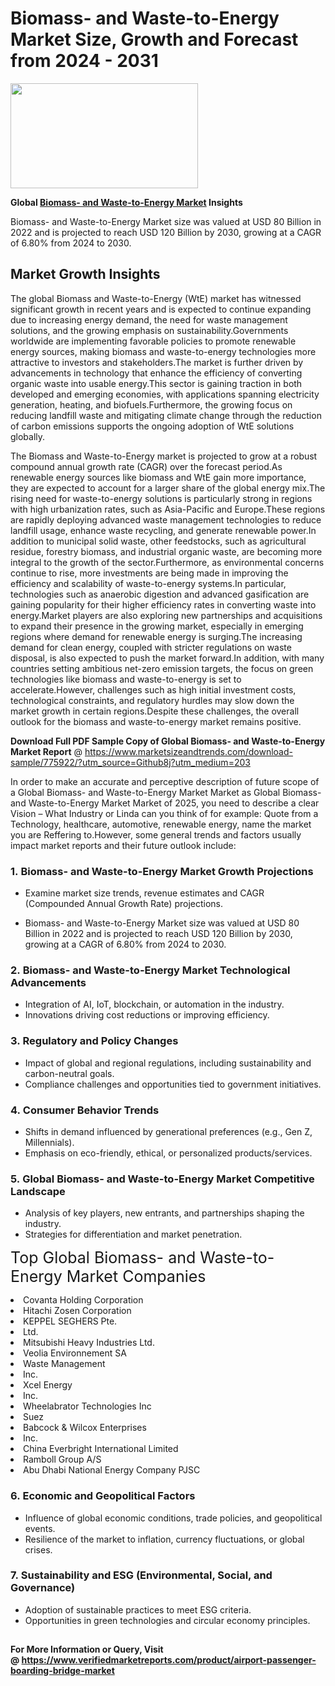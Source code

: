 <H1>Biomass- and Waste-to-Energy Market Size, Growth and Forecast from 2024 - 2031</H1><img class="aligncenter size-medium wp-image-584254" src="https://thirdeyenews.in/wp-content/uploads/2024/09/Global-Market-Research-300x168.jpeg" alt="" width="300" height="168" /><p><strong>Global&nbsp;<a href="https://www.marketsizeandtrends.com/download-sample/775922/?utm_source=Github8j?utm_medium=203">Biomass- and Waste-to-Energy Market</a> Insights</strong></p><p>Biomass- and Waste-to-Energy Market size was valued at USD 80 Billion in 2022 and is projected to reach USD 120 Billion by 2030, growing at a CAGR of 6.80% from 2024 to 2030.</p><p><h2>Market Growth Insights</h2> <p>The global Biomass and Waste-to-Energy (WtE) market has witnessed significant growth in recent years and is expected to continue expanding due to increasing energy demand, the need for waste management solutions, and the growing emphasis on sustainability.Governments worldwide are implementing favorable policies to promote renewable energy sources, making biomass and waste-to-energy technologies more attractive to investors and stakeholders.The market is further driven by advancements in technology that enhance the efficiency of converting organic waste into usable energy.This sector is gaining traction in both developed and emerging economies, with applications spanning electricity generation, heating, and biofuels.Furthermore, the growing focus on reducing landfill waste and mitigating climate change through the reduction of carbon emissions supports the ongoing adoption of WtE solutions globally.</p> <p>The Biomass and Waste-to-Energy market is projected to grow at a robust compound annual growth rate (CAGR) over the forecast period.As renewable energy sources like biomass and WtE gain more importance, they are expected to account for a larger share of the global energy mix.The rising need for waste-to-energy solutions is particularly strong in regions with high urbanization rates, such as Asia-Pacific and Europe.These regions are rapidly deploying advanced waste management technologies to reduce landfill usage, enhance waste recycling, and generate renewable power.In addition to municipal solid waste, other feedstocks, such as agricultural residue, forestry biomass, and industrial organic waste, are becoming more integral to the growth of the sector.Furthermore, as environmental concerns continue to rise, more investments are being made in improving the efficiency and scalability of waste-to-energy systems.In particular, technologies such as anaerobic digestion and advanced gasification are gaining popularity for their higher efficiency rates in converting waste into energy.Market players are also exploring new partnerships and acquisitions to expand their presence in the growing market, especially in emerging regions where demand for renewable energy is surging.The increasing demand for clean energy, coupled with stricter regulations on waste disposal, is also expected to push the market forward.In addition, with many countries setting ambitious net-zero emission targets, the focus on green technologies like biomass and waste-to-energy is set to accelerate.However, challenges such as high initial investment costs, technological constraints, and regulatory hurdles may slow down the market growth in certain regions.Despite these challenges, the overall outlook for the biomass and waste-to-energy market remains positive.<p><span class=""><strong>Download Full PDF Sample Copy of Global Biomass- and Waste-to-Energy Market Report</strong> @ <a href="https://www.marketsizeandtrends.com/download-sample/775922/?utm_source=Github8j?utm_medium=203" target="_blank">https://www.marketsizeandtrends.com/download-sample/775922/?utm_source=Github8j?utm_medium=203</a></span></p><p>In order to make an accurate and perceptive description of future scope of a Global&nbsp;Biomass- and Waste-to-Energy Market Market as Global&nbsp;Biomass- and Waste-to-Energy Market Market of 2025, you need to describe a clear Vision &ndash; What Industry or Linda can you think of for example: Quote from a Technology, healthcare, automotive, renewable energy, name the market you are Reffering to.However, some general trends and factors usually impact market reports and their future outlook include:</p><h3>1.&nbsp;<strong>Biomass- and Waste-to-Energy Market Growth Projections</strong></h3><ul><li>Examine market size trends, revenue estimates and CAGR (Compounded Annual Growth Rate) projections.</li><li><p>Biomass- and Waste-to-Energy Market size was valued at USD 80 Billion in 2022 and is projected to reach USD 120 Billion by 2030, growing at a CAGR of 6.80% from 2024 to 2030.</p></li></ul><h3>2.&nbsp;<strong>Biomass- and Waste-to-Energy Market Technological Advancements</strong></h3><ul><li>Integration of AI, IoT, blockchain, or automation in the industry.</li><li>Innovations driving cost reductions or improving efficiency.</li></ul><h3>3.&nbsp;<strong>Regulatory and Policy Changes</strong></h3><ul><li>Impact of global and regional regulations, including sustainability and carbon-neutral goals.</li><li>Compliance challenges and opportunities tied to government initiatives.</li></ul><h3>4.&nbsp;<strong>Consumer Behavior Trends</strong></h3><ul><li>Shifts in demand influenced by generational preferences (e.g., Gen Z, Millennials).</li><li>Emphasis on eco-friendly, ethical, or personalized products/services.</li></ul><h3>5.&nbsp;<strong>Global Biomass- and Waste-to-Energy Market Competitive Landscape</strong></h3><ul><li>Analysis of key players, new entrants, and partnerships shaping the industry.</li><li>Strategies for differentiation and market penetration.</li></ul><p data-pm-slice="1 1 []"><span style="color: inherit; font-family: inherit; font-size: 25px;">Top Global Biomass- and Waste-to-Energy Market Companies</span></p><div class="" data-test-id=""><p><li>Covanta Holding Corporation</li><li> Hitachi Zosen Corporation</li><li> KEPPEL SEGHERS Pte.</li><li> Ltd.</li><li> Mitsubishi Heavy Industries Ltd.</li><li> Veolia Environnement SA</li><li> Waste Management</li><li> Inc.</li><li> Xcel Energy</li><li> Inc.</li><li> Wheelabrator Technologies Inc</li><li> Suez</li><li> Babcock & Wilcox Enterprises</li><li> Inc.</li><li> China Everbright International Limited</li><li> Ramboll Group A/S</li><li> Abu Dhabi National Energy Company PJSC</li></p></div><h3>6.&nbsp;<strong>Economic and Geopolitical Factors</strong></h3><ul><li>Influence of global economic conditions, trade policies, and geopolitical events.</li><li>Resilience of the market to inflation, currency fluctuations, or global crises.</li></ul><h3>7.&nbsp;<strong>Sustainability and ESG (Environmental, Social, and Governance)</strong></h3><ul><li>Adoption of sustainable practices to meet ESG criteria.</li><li>Opportunities in green technologies and circular economy principles.</li></ul><h2><strong style="font-size: 14px;">For More Information or Query, Visit @&nbsp;</strong><a style="background-color: #ffffff; font-size: 14px;" href="https://www.marketsizeandtrends.com/report/biomass-and-waste-to-energy-market/" target="_blank">https://www.verifiedmarketreports.com/product/airport-passenger-boarding-bridge-market</a></h2>